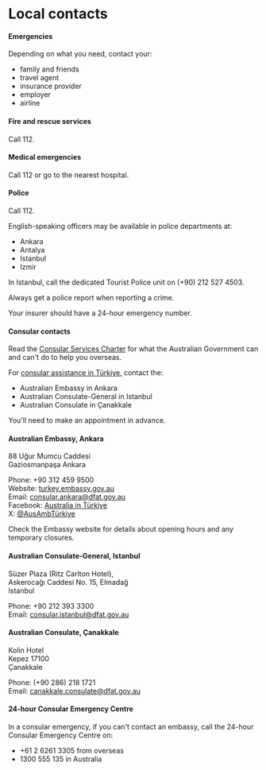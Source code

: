 # Local contacts

#### Emergencies

Depending on what you need, contact your:

* family and friends
* travel agent
* insurance provider
* employer
* airline

#### Fire and rescue services

Call 112.

#### Medical emergencies

Call 112 or go to the nearest hospital.

#### Police

Call 112.

English-speaking officers may be available in police departments at:

* Ankara
* Antalya
* Istanbul
* Izmir

In Istanbul, call the dedicated Tourist Police unit on (+90) 212 527 4503.

Always get a police report when reporting a crime.

Your insurer should have a 24-hour emergency number.

#### Consular contacts

Read the [Consular Services Charter](/consular-services/consular-services-charter "Consular Services Charter") for what the Australian Government can and can't do to help you overseas.

For [consular assistance in Türkiye](http://turkey.embassy.gov.au/)[,](https://turkey.embassy.gov.au/) contact the:

* Australian Embassy in Ankara
* Australian Consulate-General in Istanbul
* Australian Consulate in Çanakkale

You'll need to make an appointment in advance.

#### Australian Embassy, Ankara

88 Uğur Mumcu Caddesi   
Gaziosmanpaşa Ankara   
  
Phone: +90 312 459 9500   
Website: [turkey.embassy.gov.au](http://www.turkey.embassy.gov.au/)  
Email: [consular.ankara@dfat.gov.au](mailto:consular.ankara@dfat.gov.au)  
Facebook: [Australia in Türkiye](https://www.facebook.com/AustraliaInTurkiye)  
X: [@AusAmbTürkiye](https://twitter.com/ausambturkiye)

Check the Embassy website for details about opening hours and any temporary closures.

#### Australian Consulate-General, Istanbul

Süzer Plaza (Ritz Carlton Hotel),  
Askerocaĝı Caddesi No. 15, Elmadağ  
Istanbul

Phone: +90 212 393 3300  
Email: [consular.istanbul@dfat.gov.au](mailto:consular.istanbul@dfat.gov.au)

#### Australian Consulate, Çanakkale

Kolin Hotel   
Kepez 17100  
Çanakkale

Phone: (+90 286) 218 1721   
Email: [canakkale.consulate@dfat.gov.au](mailto:canakkale.consulate@dfat.gov.au)

#### 24-hour Consular Emergency Centre

In a consular emergency, if you can't contact an embassy, call the 24-hour Consular Emergency Centre on:

* +61 2 6261 3305 from overseas
* 1300 555 135 in Australia